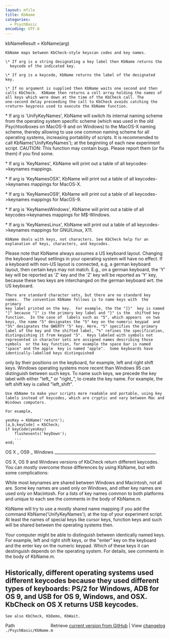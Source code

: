 ```yaml
---
layout: mfile
title: KbName
categories:
  - PsychBasic
encoding: UTF-8
---
```


kbNameResult = KbName(arg)

    KbName maps between KbCheck-style keyscan codes and key names.

    \* If arg is a string designating a key label then KbName returns the
      keycode of the indicated key.

    \* If arg is a keycode, KbName returns the label of the designated key.

    \* If no argument is supplied then KbName waits one second and then
    calls KbCheck.  KbName then returns a cell array holding the names of
    all keys which were down at the time of the KbCheck call. The
    one-second delay preceeding the call to KbCheck avoids catching the
    <return> keypress used to execute the KbName function.

  \* If arg is 'UnifyKeyNames', KbName will switch its internal naming
    scheme from the operating system specific scheme (which was used in
    the old Psychtoolboxes on MacOS-9 and on Windows) to the MacOS-X
    naming scheme, thereby allowing to use one common naming scheme for
    all operating systems, increasing portability of scripts. It is
    recommended to call KbName('UnifyKeyNames'); at the beginning of each
    new experiment script.
      CAUTION: This function may contain bugs. Please report them (or fix
      them) if you find some.

  \* If arg is 'KeyNames', KbName will print out a table of all
    keycodes->keynames mappings.

  \* If arg is 'KeyNamesOSX', KbName will print out a table of all
    keycodes->keynames mappings for MacOS-X.

  \* If arg is 'KeyNamesOS9', KbName will print out a table of all
    keycodes->keynames mappings for MacOS-9.

  \* If arg is 'KeyNamesWindows', KbName will print out a table of all
    keycodes->keynames mappings for M$-Windows.

  \* If arg is 'KeyNamesLinux', KbName will print out a table of all
    keycodes->keynames mappings for GNU/Linux, X11.

    KbName deals with keys, not characters. See KbCheck help for an
    explanation of keys, characters, and keycodes.

  Please note that KbName always assumes a US keyboard layout. Changing
  the keyboard layout settings in your operating system will have no
  effect. If a keyboard with non-US layout is connected, e.g, a german
  keyboard layout, then certain keys may not match. E.g., on a german
  keyboard, the 'Y' key will be reported as 'Z' key and the 'Z' key will
  be reported as 'Y' key, because these two keys are interchanged on the
  german keyboard wrt. the US keyboard.

    There are standard character sets, but there are no standard key
    names.  The convention KbName follows is to name keys with  the primary
    key label printed on the key.  For example, the the "]}"  key is named
    "]" because "]" is the primary key label and "}" is the  shifted key
    function.  In the case of  labels such as "5", which appears  on two
    keys, the name "5" designates the "5" key on the numeric keypad  and
    "5%" designates the QWERTY "5" key. Here, "5" specifies the primary
    label of the key and the shifted label, "%" refines the specification,
    distinguishing it from keypad "5".  Keys labeled with symbols not
    represented in character sets are assigned names describing those
    symbols  or the key function, for example the space bar is named
    "space" and the apple  key is named "apple".  Some keyboards have
    identically-labelled keys distinguished
  only by their positions on the keyboard, for example, left and right
  shift  keys.  Windows operating systems more recent than Windows 95 can
  distinguish between such keys.  To name such keys, we precede the key
  label with either  "left\_" or "right\_", to create the key name.  For
  example, the left shift key  is called "left\_shift".

    Use KbName to make your scripts more readable and portable, using key
    labels instead of keycodes, which are cryptic and vary between Mac and
    Windows computers.

    For example,

    yesKey = KbName('return');
    [a,b,keyCode] = KbCheck;
    if keyCode(yesKey)
        flushevents('keyDown');
        ...
    end;

OS X \_ OS9 \_ Windows \_\_\_\_\_\_\_\_\_\_\_\_\_\_\_\_\_\_\_\_\_\_\_\_\_\_\_\_\_\_\_\_\_\_\_\_\_\_\_\_\_\_\_\_\_\_\_\_\_\_

  OS X, OS 9 and Windows versions of KbCheck return different keycodes.
  You can mostly  overcome those differences by using KbName, but with
  some complications:

  While most keynames are shared between Windows and Macintosh, not all
  are. Some key names are used only on Windows, and other key names are
  used only on Macintosh. For a lists of key names common to both
  platforms and unique to each see the comments in the  body of KbName.m.

  KbName will try to use a mostly shared name mapping if you add the
  command KbName('UnifyKeyNames'); at the top of your experiment script.
  At least the names of special keys like cursor keys, function keys and
  such will be shared between the operating systems then.

  Your computer might be able to distinguish between identically named
  keys.  For example, left and right shift keys, or the "enter" key on
  the keyboard and the enter key on the numeric keypad. Which of these
  keys it can destinguish depends on the operating system. For details,
  see comments in the body of KbName.m.

  Historically, different operating systems used different keycodes
  because they used different types of keyboards: PS/2 for Windows, ADB
  for OS 9, and USB for OS 9, Windows, and OSX.  KbCheck on OS X returns
  USB keycodes.
----

    See also KbCheck, KbDemo, KbWait.


<div class="code_header" style="text-align:right;">
  <span style="float:left;">Path&nbsp;&nbsp;</span> <span class="counter">Retrieve <a href=
  "https://raw.github.com/Psychtoolbox-3/Psychtoolbox-3/beta/./PsychBasic/KbName.m">current version from GitHub</a> | View <a href=
  "https://github.com/Psychtoolbox-3/Psychtoolbox-3/commits/beta/./PsychBasic/KbName.m">changelog</a></span>
</div>
<div class="code">
  <code>./PsychBasic/KbName.m</code>
</div>
